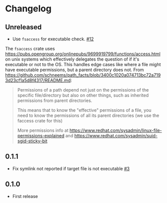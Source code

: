 # Changelog

## Unreleased

- Use `fsaccess` for executable check. [#12](https://github.com/schneems/which_problem/pull/12)

The `fsaccess` crate uses https://pubs.opengroup.org/onlinepubs/9699919799/functions/access.html on unix systems which effectively delegates the question of if it's executable or not to the OS. This handles edge cases like where a file might have executable permissions, but a parent directory does not. From https://github.com/schneems/path_facts/blob/3400c1020a074713bc72a7193d23cf1a5d8f4317/README.md:

> Permissions of a path depend not just on the permissions of the specific file/directory but also on other things, such as inherited permissions from parent directories.
>
> This means that to know the "effective" permissions of a file, you need to know the permissions of all its parent directories (we use the faccess crate for this)
>
> More permissions info at https://www.redhat.com/sysadmin/linux-file-permissions-explained and https://www.redhat.com/sysadmin/suid-sgid-sticky-bit

## 0.1.1

- Fix symlink not reported if target file is not executable [#3](https://github.com/schneems/which_problem/pull/3)

## 0.1.0

- First release
